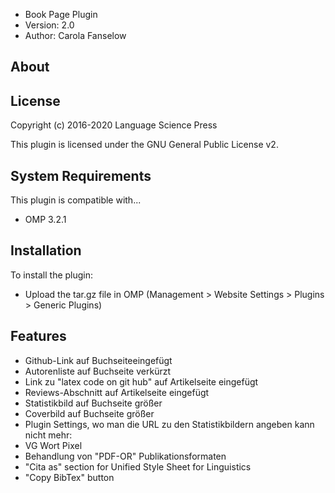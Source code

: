 - Book Page Plugin
- Version: 2.0
- Author: Carola Fanselow

About
-----

License
-------
Copyright (c) 2016-2020 Language Science Press

This plugin is licensed under the GNU General Public License v2. 

System Requirements
-------------------
This plugin is compatible with...
 - OMP 3.2.1

Installation
------------
To install the plugin:
 - Upload the tar.gz file in OMP (Management > Website Settings > Plugins > Generic Plugins)

Features
---------------

 - Github-Link auf Buchseiteeingefügt
 - Autorenliste auf Buchseite verkürzt
 - Link zu "latex code on git hub" auf Artikelseite eingefügt
 - Reviews-Abschnitt auf Artikelseite eingefügt
 - Statistikbild auf Buchseite größer
 - Coverbild auf Buchseite größer
 - Plugin Settings, wo man die URL zu den Statistikbildern angeben kann
nicht mehr:
 - VG Wort Pixel
 - Behandlung von "PDF-OR" Publikationsformaten
 - "Cita as" section for Unified Style Sheet for Linguistics
 - "Copy BibTex" button




